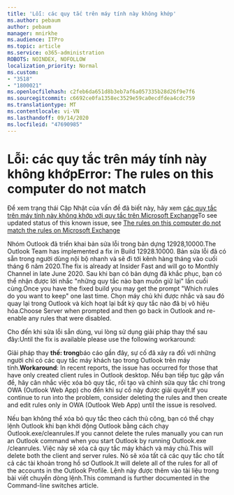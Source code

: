 ```yaml
---
title: 'Lỗi: các quy tắc trên máy tính này không khớp'
ms.author: pebaum
author: pebaum
manager: mnirkhe
ms.audience: ITPro
ms.topic: article
ms.service: o365-administration
ROBOTS: NOINDEX, NOFOLLOW
localization_priority: Normal
ms.custom:
- "3518"
- "1800021"
ms.openlocfilehash: c2feb6da651d8b3eb7af6a057335b28d26f9e7f6
ms.sourcegitcommit: c6692ce0fa1358ec3529e59ca0ecdfdea4cdc759
ms.translationtype: MT
ms.contentlocale: vi-VN
ms.lasthandoff: 09/14/2020
ms.locfileid: "47690985"
---
```

# <a name="error-the-rules-on-this-computer-do-not-match"></a><span data-ttu-id="1e607-102">Lỗi: các quy tắc trên máy tính này không khớp</span><span class="sxs-lookup"><span data-stu-id="1e607-102">Error: The rules on this computer do not match</span></span>

<span data-ttu-id="1e607-103">Để xem trạng thái Cập Nhật của vấn đề đã biết này, hãy xem [các quy tắc trên máy tính này không khớp với quy tắc trên Microsoft Exchange](https://support.office.com/article/d032e037-b224-429e-b325-633afde9b5f0)</span><span class="sxs-lookup"><span data-stu-id="1e607-103">To see updated status of this known issue, see [The rules on this computer do not match the rules on Microsoft Exchange](https://support.office.com/article/d032e037-b224-429e-b325-633afde9b5f0)</span></span>

<span data-ttu-id="1e607-104">Nhóm Outlook đã triển khai bản sửa lỗi trong bản dựng 12928,10000.</span><span class="sxs-lookup"><span data-stu-id="1e607-104">The Outlook Team has implemented a fix in Build 12928.10000.</span></span> <span data-ttu-id="1e607-105">Bản sửa lỗi đã có sẵn trong người dùng nội bộ nhanh và sẽ đi tới kênh hàng tháng vào cuối tháng 6 năm 2020.</span><span class="sxs-lookup"><span data-stu-id="1e607-105">The fix is already at Insider Fast and will go to Monthly Channel in late June 2020.</span></span> <span data-ttu-id="1e607-106">Sau khi bạn có bản dựng đã khắc phục, bạn có thể nhận được lời nhắc "những quy tắc nào bạn muốn giữ lại" lần cuối cùng.</span><span class="sxs-lookup"><span data-stu-id="1e607-106">Once you have the fixed build you may get the prompt "Which rules do you want to keep" one last time.</span></span> <span data-ttu-id="1e607-107">Chọn máy chủ khi được nhắc và sau đó quay lại trong Outlook và kích hoạt lại bất kỳ quy tắc nào đã bị vô hiệu hóa.</span><span class="sxs-lookup"><span data-stu-id="1e607-107">Choose Server when prompted and then go back in Outlook and re-enable any rules that were disabled.</span></span>

<span data-ttu-id="1e607-108">Cho đến khi sửa lỗi sẵn dùng, vui lòng sử dụng giải pháp thay thế sau đây:</span><span class="sxs-lookup"><span data-stu-id="1e607-108">Until the fix is available please use the following workaround:</span></span>

<span data-ttu-id="1e607-109">Giải pháp thay **thế: trong**báo cáo gần đây, sự cố đã xảy ra đối với những người chỉ có các quy tắc máy khách tạo trong Outlook trên máy tính.</span><span class="sxs-lookup"><span data-stu-id="1e607-109">**Workaround**: In recent reports, the issue has occurred for those that have only created client rules in Outlook desktop.</span></span> <span data-ttu-id="1e607-110">Nếu bạn tiếp tục gặp vấn đề, hãy cân nhắc việc xóa bỏ quy tắc, rồi tạo và chỉnh sửa quy tắc chỉ trong OWA (Outlook Web App) cho đến khi sự cố này được giải quyết.</span><span class="sxs-lookup"><span data-stu-id="1e607-110">If you continue to run into the problem, consider deleting the rules and then create and edit rules only in OWA (Outlook Web App) until the issue is resolved.</span></span>

<span data-ttu-id="1e607-111">Nếu bạn không thể xóa bỏ quy tắc theo cách thủ công, bạn có thể chạy lệnh Outlook khi bạn khởi động Outlook bằng cách chạy Outlook.exe/cleanrules.</span><span class="sxs-lookup"><span data-stu-id="1e607-111">If you cannot delete the rules manually you can run an Outlook command when you start Outlook by running Outlook.exe /cleanrules.</span></span> <span data-ttu-id="1e607-112">Việc này sẽ xóa cả quy tắc máy khách và máy chủ.</span><span class="sxs-lookup"><span data-stu-id="1e607-112">This will delete both the client and server rules.</span></span> <span data-ttu-id="1e607-113">Nó sẽ xóa tất cả các quy tắc cho tất cả các tài khoản trong hồ sơ Outlook.</span><span class="sxs-lookup"><span data-stu-id="1e607-113">It will delete all of the rules for all of the accounts in the Outlook Profile.</span></span> <span data-ttu-id="1e607-114">Lệnh này được thêm vào tài liệu trong bài viết chuyển dòng lệnh.</span><span class="sxs-lookup"><span data-stu-id="1e607-114">This command is further documented in the Command-line switches article.</span></span>

